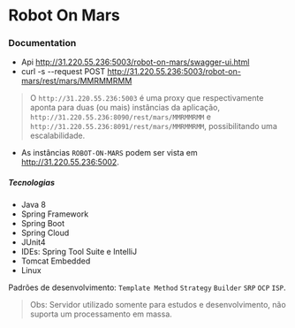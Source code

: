 # Robot On Mars

### Documentation

- Api http://31.220.55.236:5003/robot-on-mars/swagger-ui.html
- curl -s --request POST http://31.220.55.236:5003/robot-on-mars/rest/mars/MMRMMRMM

> O `http://31.220.55.236:5003` é uma proxy que respectivamente aponta para duas (ou mais) instâncias da aplicação, `http://31.220.55.236:8090/rest/mars/MMRMMRMM` e `http://31.220.55.236:8091/rest/mars/MMRMMRMM`, possibilitando uma escalabilidade.

- As instâncias `ROBOT-ON-MARS` podem ser vista em http://31.220.55.236:5002.

##### Tecnologias

- Java 8
- Spring Framework
- Spring Boot
- Spring Cloud
- JUnit4
- IDEs: Spring Tool Suite e IntelliJ
- Tomcat Embedded
- Linux

Padrões de desenvolvimento: `Template Method` `Strategy` `Builder` `SRP` `OCP` `ISP`.

> Obs: Servidor utilizado somente para estudos e desenvolvimento, não suporta um processamento em massa.
